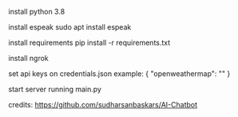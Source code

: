 install python 3.8

install espeak
sudo apt install espeak

install requirements
pip install -r requirements.txt

install ngrok

set api keys on credentials.json
example:
{
  "openweathermap": ""
}

start server running main.py

credits:
https://github.com/sudharsanbaskars/AI-Chatbot